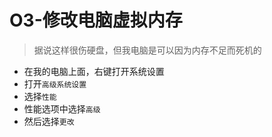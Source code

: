 # O3-修改电脑虚拟内存

> 据说这样很伤硬盘，但我电脑是可以因为内存不足而死机的

* 在我的电脑上面，右键打开系统设置
* 打开`高级系统设置`
* 选择`性能`
* 性能选项中选择`高级`
* 然后选择`更改`